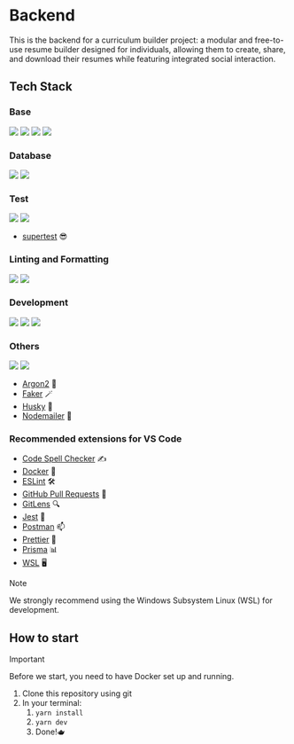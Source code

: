 # Backend

This is the backend for a curriculum builder project: a modular and free-to-use resume builder designed for individuals, allowing them to create, share, and download their resumes while featuring integrated social interaction.

## Tech Stack

### Base

[<img src="https://img.shields.io/badge/node.js-6DA55F?style=for-the-badge&logo=node.js&logoColor=white">](https://nodejs.org/en)
[<img src="https://img.shields.io/badge/yarn-%232C8EBB.svg?style=for-the-badge&logo=yarn&logoColor=white">](https://yarnpkg.com/)
[<img src="https://img.shields.io/badge/typescript-%23007ACC.svg?style=for-the-badge&logo=typescript&logoColor=white">](https://www.typescriptlang.org/)
[<img src="https://img.shields.io/badge/express.js-%23404d59.svg?style=for-the-badge&logo=express&logoColor=%2361DAFB">](https://expressjs.com/)

### Database

[<img src="https://img.shields.io/badge/postgres-%23316192.svg?style=for-the-badge&logo=postgresql&logoColor=white">](https://www.postgresql.org/)
[<img src="https://img.shields.io/badge/Prisma-3982CE?style=for-the-badge&logo=Prisma&logoColor=white">](https://www.prisma.io/)

### Test

[<img src="https://img.shields.io/badge/-jest-%23C21325?style=for-the-badge&logo=jest&logoColor=white">](https://jestjs.io/)
[<img src="https://img.shields.io/badge/Babel-F9DC3e?style=for-the-badge&logo=babel&logoColor=black">](https://babeljs.io/)

- [supertest](https://ladjs.github.io/superagent/) 😎

### Linting and Formatting

[<img src="https://img.shields.io/badge/ESLint-4B3263?style=for-the-badge&logo=eslint&logoColor=white">](https://eslint.org/)
[<img src="https://img.shields.io/badge/prettier-%23F7B93E.svg?style=for-the-badge&logo=prettier&logoColor=black">](https://prettier.io/)

### Development

[<img src="https://img.shields.io/badge/github-%23121011.svg?style=for-the-badge&logo=github&logoColor=white">](https://github.com/)
[<img src="https://img.shields.io/badge/docker-%230db7ed.svg?style=for-the-badge&logo=docker&logoColor=white">](https://www.docker.com/)
[<img src="https://img.shields.io/badge/Visual%20Studio%20Code-0078d7.svg?style=for-the-badge&logo=visual-studio-code&logoColor=white">](https://code.visualstudio.com/)

### Others

[<img src="https://img.shields.io/badge/JWT-black?style=for-the-badge&logo=JSON%20web%20tokens">](https://jwt.io/)
[<img src="https://img.shields.io/badge/zod-%233068b7.svg?style=for-the-badge&logo=zod&logoColor=white">](https://zod.dev/)

- [Argon2](https://www.argon2.com/) 🔐
- [Faker](https://fakerjs.dev/) 🪄
- [Husky](https://typicode.github.io/husky/) 🐶
- [Nodemailer](https://www.nodemailer.com/) 💌

### Recommended extensions for VS Code

- [Code Spell Checker](https://marketplace.visualstudio.com/items?itemName=streetsidesoftware.code-spell-checker) ✍️
- [Docker](https://code.visualstudio.com/docs/containers/overview) 🐳
- [ESLint](https://marketplace.visualstudio.com/items?itemName=dbaeumer.vscode-eslint) 🛠️
- [GitHub Pull Requests](https://marketplace.visualstudio.com/items?itemName=GitHub.vscode-pull-request-github) 🔗
- [GitLens](https://marketplace.visualstudio.com/items?itemName=eamodio.gitlens) 🔍
- [Jest](https://marketplace.visualstudio.com/items?itemName=Orta.vscode-jest) 🤡
- [Postman](https://marketplace.visualstudio.com/items?itemName=Postman.postman-for-vscode) 📫
- [Prettier](https://marketplace.visualstudio.com/items?itemName=esbenp.prettier-vscode) 🎨
- [Prisma](https://marketplace.visualstudio.com/items?itemName=Prisma.prisma) 📊
- [WSL](https://code.visualstudio.com/docs/remote/wsl) 🖥️

> [!NOTE]
> We strongly recommend using the Windows Subsystem Linux (WSL) for development.

## How to start

> [!IMPORTANT]
> Before we start, you need to have Docker set up and running.

1. Clone this repository using git
2. In your terminal:
   1. `yarn install`
   2. `yarn dev`
   3. Done!🫖
